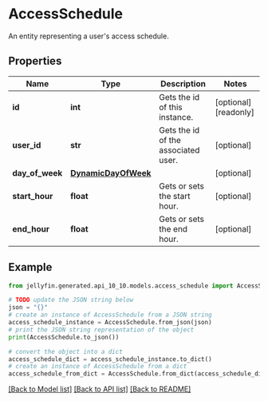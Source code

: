 # AccessSchedule

An entity representing a user's access schedule.

## Properties

Name | Type | Description | Notes
------------ | ------------- | ------------- | -------------
**id** | **int** | Gets the id of this instance. | [optional] [readonly] 
**user_id** | **str** | Gets the id of the associated user. | [optional] 
**day_of_week** | [**DynamicDayOfWeek**](DynamicDayOfWeek.md) |  | [optional] 
**start_hour** | **float** | Gets or sets the start hour. | [optional] 
**end_hour** | **float** | Gets or sets the end hour. | [optional] 

## Example

```python
from jellyfin.generated.api_10_10.models.access_schedule import AccessSchedule

# TODO update the JSON string below
json = "{}"
# create an instance of AccessSchedule from a JSON string
access_schedule_instance = AccessSchedule.from_json(json)
# print the JSON string representation of the object
print(AccessSchedule.to_json())

# convert the object into a dict
access_schedule_dict = access_schedule_instance.to_dict()
# create an instance of AccessSchedule from a dict
access_schedule_from_dict = AccessSchedule.from_dict(access_schedule_dict)
```
[[Back to Model list]](README.md#documentation-for-models) [[Back to API list]](README.md#documentation-for-api-endpoints) [[Back to README]](README.md)


